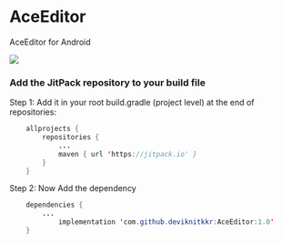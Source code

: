 # AceEditor
AceEditor for Android

[![](https://jitpack.io/v/deviknitkkr/AceEditor.svg)](https://jitpack.io/#deviknitkkr/AceEditor)


### Add the JitPack repository to your build file 
Step 1: Add it in your root build.gradle (project level) at the end of repositories:
```java
	allprojects {
		repositories {
			...
			maven { url 'https://jitpack.io' }
		}
	}
```
	
Step 2: Now Add the dependency
```java 
	dependencies {
		...
	        implementation 'com.github.deviknitkkr:AceEditor:1.0'
	}
```
  
